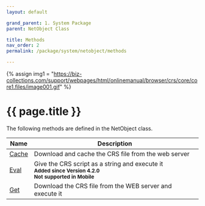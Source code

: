 ```yaml
---
layout: default

grand_parent: 1. System Package
parent: NetObject Class

title: Methods
nav_order: 2
permalink: /package/system/netobject/methods

---
```

{% assign img1 = "https://biz-collections.com/support/webpages/html/onlinemanual/browser/crs/core/core1.files/image001.gif" %}


# {{ page.title }}

The following methods are defined in the NetObject class.

|Name       | Description |
|----------	|-------------|
|[Cache](/package/system/netobject/methods/cache)  | Download and cache the CRS file from the web server |
|[Eval](/package/system/netobject/methods/eval)  | Give the CRS script as a string and execute it<br>**<small>Added since Version 4.2.0</small>**<br>**<small>Not supported in Mobile</small>** |
|[Get](/package/system/netobject/methods/get)  | Download the CRS file from the WEB server and execute it|